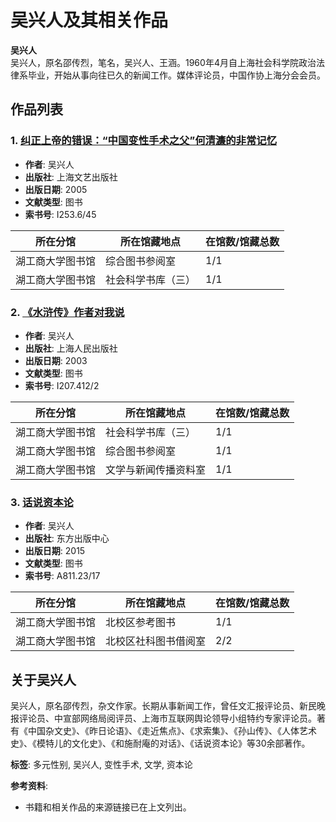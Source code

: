 # 吴兴人及其相关作品

**吴兴人**  
吴兴人，原名邵传烈，笔名，吴兴人、王涵。1960年4月自上海社会科学院政治法律系毕业，开始从事向往已久的新闻工作。媒体评论员，中国作协上海分会会员。

## 作品列表

### 1. [纠正上帝的错误：“中国变性手术之父”何清濂的非常记忆](javascript:bookDetail(1000400921,1,0);)
- **作者**: 吴兴人
- **出版社**: 上海文艺出版社
- **出版日期**: 2005
- **文献类型**: 图书
- **索书号**: I253.6/45

| 所在分馆           | 所在馆藏地点                    | 在馆数/馆藏总数 |
|-------------------|------------------------------|-----------------|
| 湖工商大学图书馆  | 综合图书参阅室                | 1/1             |
| 湖工商大学图书馆  | 社会科学书库（三）           | 1/1             |

### 2. [《水浒传》作者对我说](javascript:bookDetail(1000173057,2,0);)
- **作者**: 吴兴人
- **出版社**: 上海人民出版社
- **出版日期**: 2003
- **文献类型**: 图书
- **索书号**: I207.412/2

| 所在分馆           | 所在馆藏地点                    | 在馆数/馆藏总数 |
|-------------------|------------------------------|-----------------|
| 湖工商大学图书馆  | 社会科学书库（三）           | 1/1             |
| 湖工商大学图书馆  | 综合图书参阅室                | 1/1             |
| 湖工商大学图书馆  | 文学与新闻传播资料室         | 1/1             |

### 3. [话说资本论](javascript:bookDetail(1000428830,3,0);)
- **作者**: 吴兴人
- **出版社**: 东方出版中心
- **出版日期**: 2015
- **文献类型**: 图书
- **索书号**: A811.23/17

| 所在分馆           | 所在馆藏地点                    | 在馆数/馆藏总数 |
|-------------------|------------------------------|-----------------|
| 湖工商大学图书馆  | 北校区参考图书                | 1/1             |
| 湖工商大学图书馆  | 北校区社科图书借阅室          | 2/2             |

## 关于吴兴人
吴兴人，原名邵传烈，杂文作家。长期从事新闻工作，曾任文汇报评论员、新民晚报评论员、中宣部网络局阅评员、上海市互联网舆论领导小组特约专家评论员。著有《中国杂文史》、《昨日论语》、《走近焦点》、《求索集》、《孙山传》、《人体艺术史》、《模特儿的文化史》、《和施耐庵的对话》、《话说资本论》等30余部著作。

**标签**: 多元性别, 吴兴人, 变性手术, 文学, 资本论

**参考资料**: 
- 书籍和相关作品的来源链接已在上文列出。